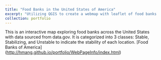 ```yaml
---
title: "Food Banks in the United States of America"
excerpt: "Utilizing QGIS to create a webmap with leaflet of food banks in America. <br/><img src='/images/FoodBank.PNG'>"
collection: portfolio
---
```

This is an interactive map exploring food banks across the United States with data sourced from data.gov. It is categorized into 3 classes: Stable, Stabilizing, and Unstable to indicate the stability of each location.
[Food Banks of America] (http://hmang.github.io/portfolio/WebPageInfo/index.html)
